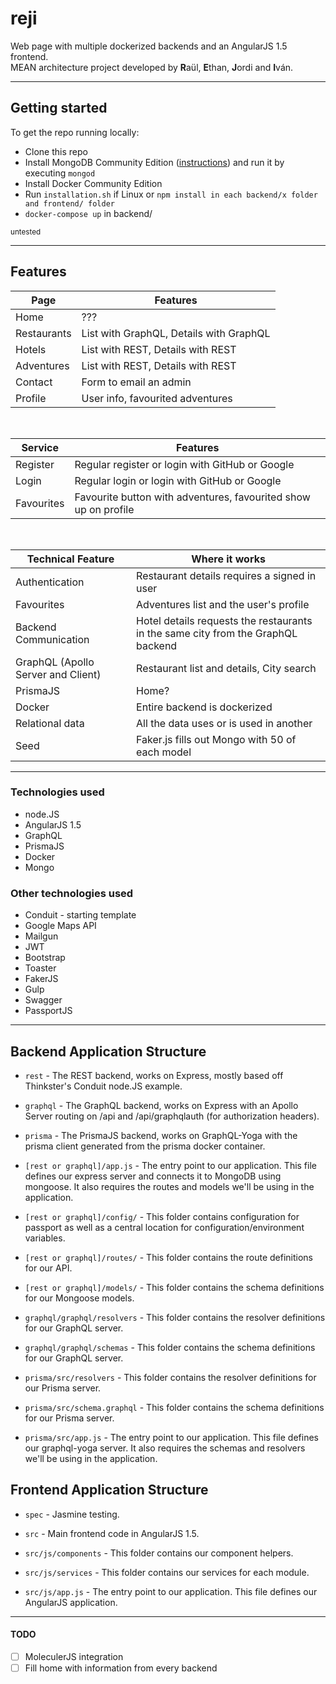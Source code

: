 # reji

Web page with multiple dockerized backends and an AngularJS 1.5 frontend.  
MEAN architecture project developed by **R**aül, **E**than, **J**ordi and **I**ván.

---

## Getting started

To get the repo running locally:

- Clone this repo
- Install MongoDB Community Edition ([instructions](https://docs.mongodb.com/manual/installation/#tutorials)) and run it by executing `mongod`
- Install Docker Community Edition
- Run `installation.sh` if Linux or `npm install in each backend/x folder and frontend/ folder`
- `docker-compose up` in backend/

<small>untested</small>

---

## Features

| Page | Features |
| - | - |
| Home | ??? |
| Restaurants | List with GraphQL, Details with GraphQL |
| Hotels | List with REST, Details with REST |
| Adventures | List with REST, Details with REST |
| Contact | Form to email an admin |
| Profile | User info, favourited adventures |

<br>

| Service | Features |
| - | - |
| Register | Regular register or login with GitHub or Google |
| Login | Regular login or login with GitHub or Google |
| Favourites | Favourite button with adventures, favourited show up on profile |

<br>

| Technical Feature | Where it works |
| - | - |
| Authentication | Restaurant details requires a signed in user |
| Favourites | Adventures list and the user's profile |
| Backend Communication | Hotel details requests the restaurants in the same city from the GraphQL backend |
| GraphQL (Apollo Server and Client) | Restaurant list and details, City search |
| PrismaJS | Home? |
| Docker | Entire backend is dockerized |
| Relational data | All the data uses or is used in another |
| Seed | Faker.js fills out Mongo with 50 of each model |

---

### Technologies used

* node.JS
* AngularJS 1.5
* GraphQL
* PrismaJS
* Docker
* Mongo

### Other technologies used

* Conduit - starting template
* Google Maps API
* Mailgun
* JWT 
* Bootstrap
* Toaster
* FakerJS
* Gulp
* Swagger
* PassportJS

---

## Backend Application Structure

- `rest` - The REST backend, works on Express, mostly based off Thinkster's Conduit node.JS example.
- `graphql` - The GraphQL backend, works on Express with an Apollo Server routing on /api and /api/graphqlauth (for authorization headers).
- `prisma` - The PrismaJS backend, works on GraphQL-Yoga with the prisma client generated from the prisma docker container.

- `[rest or graphql]/app.js` - The entry point to our application. This file defines our express server and connects it to MongoDB using mongoose. It also requires the routes and models we'll be using in the application.
- `[rest or graphql]/config/` - This folder contains configuration for passport as well as a central location for configuration/environment variables.
- `[rest or graphql]/routes/` - This folder contains the route definitions for our API.
- `[rest or graphql]/models/` - This folder contains the schema definitions for our Mongoose models.
- `graphql/graphql/resolvers` - This folder contains the resolver definitions for our GraphQL server.
- `graphql/graphql/schemas` - This folder contains the schema definitions for our GraphQL server.
- `prisma/src/resolvers` - This folder contains the resolver definitions for our Prisma server.
- `prisma/src/schema.graphql` - This folder contains the schema definitions for our Prisma server.
- `prisma/src/app.js` - The entry point to our application. This file defines our graphql-yoga server. It also requires the schemas and resolvers we'll be using in the application.

## Frontend Application Structure

- `spec` - Jasmine testing.
- `src` - Main frontend code in AngularJS 1.5.

- `src/js/components` - This folder contains our component helpers.
- `src/js/services` - This folder contains our services for each module.
- `src/js/app.js` - The entry point to our application. This file defines our AngularJS application.

---

#### TODO 
- [ ] MoleculerJS integration
- [ ] Fill home with information from every backend